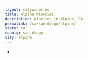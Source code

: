 ```yaml
---
layout: citywineries
title: Alpine Wineries
description: Wineries in Alpine, CA
permalink: /ca/san-diego/alpine/
state: ca
county: san diego
city: alpine
---
```

-
